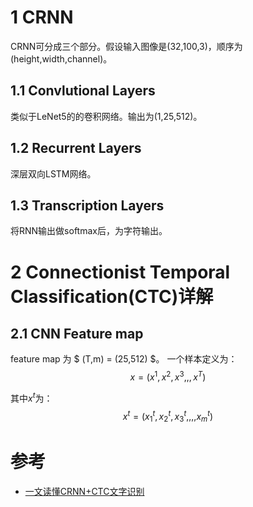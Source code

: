 
# 1 CRNN
CRNN可分成三个部分。假设输入图像是(32,100,3)，顺序为(height,width,channel)。

## 1.1 Convlutional Layers
类似于LeNet5的的卷积网络。输出为(1,25,512)。

## 1.2 Recurrent Layers
深层双向LSTM网络。

## 1.3 Transcription Layers
将RNN输出做softmax后，为字符输出。

# 2 Connectionist Temporal Classification(CTC)详解

## 2.1 CNN Feature map
feature map 为 $ (T,m) = (25,512) $。
一个样本定义为：
$$
x = (x^1,x^2,x^3,,,x^T)
$$

其中$x^t$为：
$$
x^t = (x^t_1, x^t_2, x^t_3,,,,x^t_m)
$$





# 参考
* [一文读懂CRNN+CTC文字识别](https://zhuanlan.zhihu.com/p/43534801)


